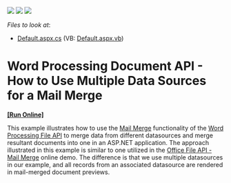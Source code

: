 <!-- default badges list -->
![](https://img.shields.io/endpoint?url=https://codecentral.devexpress.com/api/v1/VersionRange/128608336/21.1.3%2B)
[![](https://img.shields.io/badge/Open_in_DevExpress_Support_Center-FF7200?style=flat-square&logo=DevExpress&logoColor=white)](https://supportcenter.devexpress.com/ticket/details/E4765)
[![](https://img.shields.io/badge/📖_How_to_use_DevExpress_Examples-e9f6fc?style=flat-square)](https://docs.devexpress.com/GeneralInformation/403183)
<!-- default badges end -->
<!-- default file list -->
*Files to look at*:

* [Default.aspx.cs](./CS/MailMergeSample/Default.aspx.cs) (VB: [Default.aspx.vb](./VB/MailMergeSample/Default.aspx.vb))
<!-- default file list end -->
# Word Processing Document API - How to Use Multiple Data Sources for a Mail Merge
<!-- run online -->
**[[Run Online]](https://codecentral.devexpress.com/128608336/)**
<!-- run online end -->


<p>This example illustrates how to use the <a href="https://docs.devexpress.com/OfficeFileAPI/15277/word-processing-document-api/mail-merge">Mail Merge</a> functionality of the <a href="https://docs.devexpress.com/OfficeFileAPI/17488/word-processing-document-api">Word Processing File API</a> to merge data from different datasources and merge resultant documents into one in an ASP.NET application. The approach illustrated in this example is similar to one utilized in the <a href="https://demos.devexpress.com/OfficeFileAPI/ASP/MailMerge/WordRTFMailMerge.aspx">Office File API - Mail Merge</a> online demo. The difference is that we use multiple datasources in our example, and all records from an associated datasource are rendered in mail-merged document previews.</p>

<br/>


